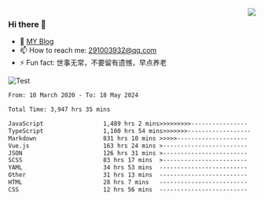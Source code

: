 <img align='right' src='https://github-readme-stats.vercel.app/api?username=niaogege&show_icons=true&theme=radical'/>

### Hi there 👋

- 🌱 [MY Blog](https://bythewayer.com/)
- 📫 How to reach me: 291003932@qq.com
- ⚡ Fun fact:  世事无常，不要留有遗憾，早点养老

![Test](https://github-readme-stats.vercel.app/api/top-langs/?username=niaogege&layout=compact)

<!--START_SECTION:waka-->

```txt
From: 10 March 2020 - To: 18 May 2024

Total Time: 3,947 hrs 35 mins

JavaScript                 1,489 hrs 2 mins>>>>>>>>>----------------   37.72 %
TypeScript                 1,100 hrs 54 mins>>>>>>>------------------   27.89 %
Markdown                   831 hrs 10 mins >>>>>--------------------   21.06 %
Vue.js                     163 hrs 24 mins >------------------------   04.14 %
JSON                       126 hrs 31 mins >------------------------   03.20 %
SCSS                       83 hrs 17 mins  >------------------------   02.11 %
YAML                       34 hrs 53 mins  -------------------------   00.88 %
Other                      31 hrs 13 mins  -------------------------   00.79 %
HTML                       28 hrs 7 mins   -------------------------   00.71 %
CSS                        12 hrs 56 mins  -------------------------   00.33 %
```

<!--END_SECTION:waka-->
